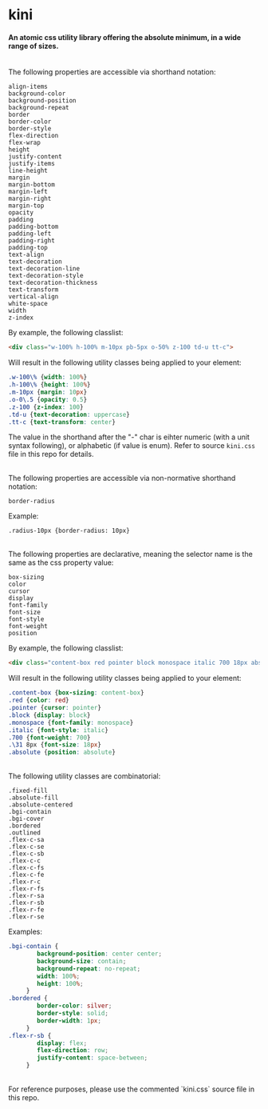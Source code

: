 # kini

#### An atomic css utility library offering the absolute minimum, in a wide range of sizes.

<br>
The following properties are accessible via shorthand notation:


```
align-items
background-color
background-position
background-repeat
border
border-color
border-style
flex-direction
flex-wrap
height
justify-content
justify-items
line-height
margin
margin-bottom
margin-left
margin-right
margin-top
opacity
padding
padding-bottom
padding-left
padding-right
padding-top
text-align
text-decoration
text-decoration-line
text-decoration-style
text-decoration-thickness
text-transform
vertical-align
white-space
width
z-index
```


By example, the following classlist:
```html
<div class="w-100% h-100% m-10px pb-5px o-50% z-100 td-u tt-c">
```
Will result in the following utility classes being applied to your element:
```css
.w-100\% {width: 100%}
.h-100\% {height: 100%}
.m-10px {margin: 10px}
.o-0\.5 {opacity: 0.5}
.z-100 {z-index: 100}
.td-u {text-decoration: uppercase}
.tt-c {text-transform: center}
```


The value in the shorthand after the "-" char is eihter numeric (with a unit syntax following), or alphabetic (if value is enum). Refer to source `kini.css` file in this repo for details.




<br>
The following properties are accessible via non-normative shorthand notation:


`border-radius`


Example:
```
.radius-10px {border-radius: 10px}
```
<br>
The following properties are declarative, meaning the selector name is the same as the css property value:


```
box-sizing
color
cursor
display
font-family
font-size
font-style
font-weight
position
```
By example, the following classlist:
```html
<div class="content-box red pointer block monospace italic 700 18px absolute">
```
Will result in the following utility classes being applied to your element:
```css
.content-box {box-sizing: content-box}
.red {color: red}
.pointer {cursor: pointer}
.block {display: block}
.monospace {font-family: monospace}
.italic {font-style: italic}
.700 {font-weight: 700}
.\31 8px {font-size: 18px}
.absolute {position: absolute}
```
<br>
The following utility classes are combinatorial:


```
.fixed-fill
.absolute-fill
.absolute-centered
.bgi-contain
.bgi-cover
.bordered
.outlined
.flex-c-sa
.flex-c-se
.flex-c-sb
.flex-c-c
.flex-c-fs
.flex-c-fe
.flex-r-c
.flex-r-fs
.flex-r-sa
.flex-r-sb
.flex-r-fe
.flex-r-se
```
Examples:
```css
.bgi-contain {
        background-position: center center;
        background-size: contain;
        background-repeat: no-repeat;
        width: 100%;
        height: 100%;
     }
.bordered {
        border-color: silver;
        border-style: solid;
        border-width: 1px;
     }
.flex-r-sb {
        display: flex;
        flex-direction: row;
        justify-content: space-between;
     }
```


<br>
For reference purposes, please use the commented `kini.css` source file in this repo.
